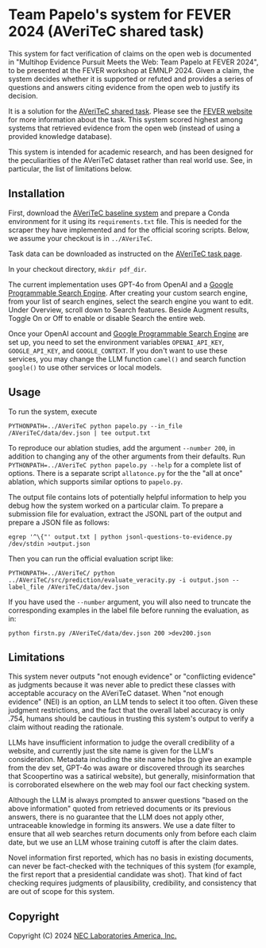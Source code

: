# Team Papelo's system for FEVER 2024 (AVeriTeC shared task)

This system for fact verification of claims on the open web is documented
in "Multihop Evidence Pursuit Meets the Web: Team Papelo at FEVER 2024",
to be presented at the FEVER workshop at EMNLP 2024.  Given a claim, the
system decides whether it is supported or refuted and provides a series of
questions and answers citing evidence from the open web to justify its decision.

It is a solution for the [AVeriTeC shared task](https://arxiv.org/abs/2410.23850).  Please see the [FEVER website](https://fever.ai) for more information
about the task.  This system scored highest among systems that retrieved
evidence from the open web (instead of using a provided knowledge database).

This system is intended for academic research, and has been designed
for the peculiarities of the AVeriTeC dataset rather than real world use.
See, in particular, the list of limitations below.

## Installation

First, download the [AVeriTeC baseline system](https://github.com/chenxwh/AVeriTeC) and prepare a Conda environment for it using its `requirements.txt` file.  This is needed for the scraper they have implemented and for the official scoring scripts.  Below, we assume your checkout is in `../AVeriTeC`.

Task data can be downloaded as instructed on the [AVeriTeC task page](https://fever.ai/task.html).

In your checkout directory, `mkdir pdf_dir`.

The current implementation uses GPT-4o from OpenAI and
a [Google Programmable Search Engine](https://developers.google.com/custom-search/docs/tutorial/creatingcse).  After creating your custom search engine,
from your list of search engines, select the search engine you want to edit.
Under Overview, scroll down to Search features. Beside Augment results, Toggle On or Off to enable or disable Search the entire web.

Once your OpenAI account and 
[Google Programmable Search Engine](https://developers.google.com/custom-search/docs/tutorial/creatingcse) are set up,
you need to set the environment variables `OPENAI_API_KEY`,
`GOOGLE_API_KEY`, and `GOOGLE_CONTEXT`.
If you don't want to use these services,
you may change the LLM function `camel()` and search function `google()`
to use other services or local models.

## Usage

To run the system, execute

```
PYTHONPATH=../AVeriTeC python papelo.py --in_file /AVeriTeC/data/dev.json | tee output.txt
```
To reproduce our ablation studies, add the argument `--number 200`, in
addition to changing any of the other arguments from their defaults.
Run `PYTHONPATH=../AVeriTeC python papelo.py --help` for a complete list
of options.  There is a separate script `allatonce.py` for the the
"all at once" ablation, which supports similar options to `papelo.py`.

The output file contains lots of potentially helpful information to help
you debug how the system worked on a particular claim.  To prepare
a submission file for evaluation, extract the JSONL part of the output
and prepare a JSON file as follows:

```
egrep '^\{"' output.txt | python jsonl-questions-to-evidence.py /dev/stdin >output.json
```

Then you can run the official evaluation script like:
```
PYTHONPATH=../AVeriTeC/ python ../AVeriTeC/src/prediction/evaluate_veracity.py -i output.json --label_file /AVeriTeC/data/dev.json
```
If you have used the `--number` argument, you will also need to truncate
the corresponding examples in the label file before running the evaluation,
as in:
```
python firstn.py /AVeriTeC/data/dev.json 200 >dev200.json
```

## Limitations

This system never outputs "not enough evidence" or "conflicting evidence"
as judgments because it was never able to predict these classes with
acceptable accuracy on the AVeriTeC dataset.  When "not enough evidence"
(NEI) is an option, an LLM tends to select it too often.
Given these judgment restrictions, and the fact that the overall label
accuracy is only .754, humans should be cautious in trusting this system's
output to verify a claim without reading the rationale.

LLMs have insufficient information to judge the overall credibility of
a website, and currently just the site name is given for the LLM's
consideration.  Metadata including the site name helps (to give an example
from the dev set, GPT-4o was aware or discovered through its searches that
Scoopertino was a satirical website), but generally, misinformation that is
corroborated elsewhere on the web may fool our fact checking system.

Although the LLM is always prompted to answer questions "based on
the above information" quoted from retrieved documents or its previous
answers, there is no guarantee that the LLM does not apply other,
untraceable knowledge in forming its answers.  We use a date filter
to ensure that all web searches return documents only from before each claim
date, but we use an LLM whose training cutoff is after the claim dates.

Novel information first reported, which has no basis in existing documents,
can never be fact-checked with the techniques of this system (for example,
the first report that a presidential candidate was shot).  That kind
of fact checking requires judgments of plausibility, credibility, and
consistency that are out of scope for this system.

## Copyright

Copyright (C) 2024 [NEC Laboratories America, Inc.](https://www.nec-labs.com)


